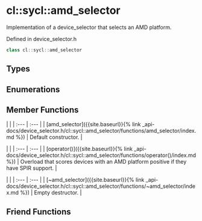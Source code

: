---
---
# cl::sycl::amd_selector

Implementation of a device_selector that selects an AMD platform. 

Defined in device_selector.h

```cpp
class cl::sycl::amd_selector
```

## Types

## Enumerations

## Member Functions

   |   |
| :--- | :--- |
| [amd_selector]({{site.baseurl}}{% link _api-docs/device_selector.h/cl::sycl::amd_selector/functions/amd_selector/index.md %}) | Default constructor.  |

   |   |
| :--- | :--- |
| [operator()]({{site.baseurl}}{% link _api-docs/device_selector.h/cl::sycl::amd_selector/functions/operator()/index.md %}) | Overload that scores devices with an AMD platform positive if they have SPIR support.  |

   |   |
| :--- | :--- |
| [~amd_selector]({{site.baseurl}}{% link _api-docs/device_selector.h/cl::sycl::amd_selector/functions/~amd_selector/index.md %}) | Empty destructor.  |


## Friend Functions

